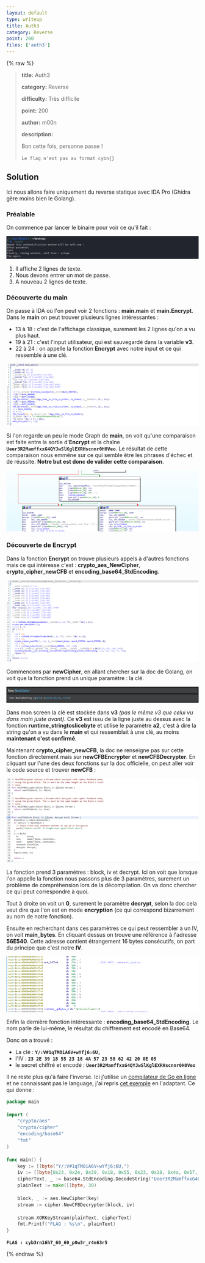 ```yaml
---
layout: default
type: writeup
title: Auth3
category: Reverse
point: 200
files: ['auth3']
---
```


{% raw %}
> **title:** Auth3
>
> **category:** Reverse
>
> **difficulty:** Très difficile
>
> **point:** 200
>
> **author:** m00n
>
> **description:**
>
> Bon cette fois, personne passe !  
>
> ``Le flag n'est pas au format cybn{}``
>
> 

## Solution

Ici nous allons faire uniquement du reverse statique avec IDA Pro (Ghidra gère moins bien le Golang).

### Préalable

On commence par lancer le binaire pour voir ce qu'il fait :

![Fonction main](images/auth3.png)

1. Il affiche 2 lignes de texte.
2. Nous devons entrer un mot de passe.
3. A nouveau 2 lignes de texte.

### Découverte du main

On passe à IDA où l'on peut voir 2 fonctions : **main.main** et **main.Encrypt**. Dans le **main** on peut trouver plusieurs lignes intéressantes :

- 13 à 18 : c'est de l'affichage classique, surement les 2 lignes qu'on a vu plus haut.
- 19 à 21 : c'est l'input utilisateur, qui est sauvegardé dans la variable **v3**.
- 22 à 24 : on appelle la fonction **Encrypt** avec notre input et ce qui ressemble à une clé. 

![Fonction main](images/main.png)

Si l'on regarde un peu le mode Graph de **main**, on voit qu'une comparaison est faite entre la sortie d'**Encrypt** et la chaîne **`Ueer3R2MamffxxG4QYJwSlKglEXRHscnnr0H0Veo`**. Le résultat de cette comparaison nous emmêne sur ce qui semble être les phrases d'échec et de réussite. **Notre but est donc de valider cette comparaison**.

![Main en mode graph](images/graph.png)

### Découverte de Encrypt

Dans la fonction **Encrypt** on trouve plusieurs appels à d'autres fonctions mais ce qui intéresse c'est : **crypto_aes_NewCipher**,  **crypto_cipher_newCFB** et **encoding_base64_StdEncoding**.

![Fonction encrypt](images/encrypt.png)

Commencons par **newCipher**, en allant chercher sur la doc de Golang, on voit que la fonction prend un unique paramètre : la clé.

![Doc de la fonction newCipher](images/newCipher.png)

Dans mon screen la clé est stockée dans **v3** *(pas le même v3 que celui vu dans main juste avant)*. Ce **v3** est issu de la ligne juste au dessus avec la fonction **runtime_stringtoslicebyte** et utilise le paramètre **a2**, c'est à dire la string qu'on a vu dans le **main** et qui ressemblait à une clé, au moins **maintenant c'est confirmé**.

Maintenant **crypto_cipher_newCFB**, la doc ne renseigne pas sur cette fonction directement mais sur **newCFBEncrypter** et **newCFBDecrypter**. En cliquant sur l'une des deux fonctions sur la doc officielle, on peut aller voir le code source et trouver **newCFB** :

![Code source de newCFB](images/newCFB.png)

La fonction prend 3 paramètres : block, iv et decrypt. Ici on voit que lorsque l'on appelle la fonction nous passons plus de 3 paramètres, surement un problème de compréhension lors de la décompilation. On va donc chercher ce qui peut correspondre à quoi.

Tout à droite on voit un **0**, surement le paramètre **decrypt**, selon la doc cela veut dire que l'on est en mode **encryption** (ce qui correspond bizarrement au nom de notre fonction).

Ensuite en recherchant dans ces paramètres ce qui peut ressembler à un IV, on voit **main_bytes**. En cliquant dessus on trouve une référence à l'adresse **56E540**. Cette adresse contient étrangement 16 bytes consécutifs, on part du principe que c'est notre **IV**.

![Adresse 56E540](images/iv.png)

Enfin la dernière fonction intéressante : **encoding_base64_StdEncoding**. Le nom parle de lui-même, le résultat du chiffrement est encodé en Base64.

Donc on a trouvé :

- La clé : **`Y/:V#1qTM8iA6V+wYfj6:6U,`**
- l'IV : **`23 2E 39 18 55 23 18 4A 57 23 58 62 42 20 0E 05`**
- le secret chiffré et encodé : **`Ueer3R2MamffxxG4QYJwSlKglEXRHscnnr0H0Veo`**

Il ne reste plus qu'à faire l'inverse. Ici j'utilise un [compilateur de Go en ligne](https://go.dev/play/) et ne connaissant pas le language, j'ai repris [cet exemple](https://gist.github.com/STGDanny/03acf29a90684c2afc9487152324e832) en l'adaptant. Ce qui donne :

```Go
package main

import (
	"crypto/aes"
	"crypto/cipher"
	"encoding/base64"
	"fmt"
)

func main() {
	key := []byte("Y/:V#1qTM8iA6V+wYfj6:6U,")
	iv := []byte{0x23, 0x2e, 0x39, 0x18, 0x55, 0x23, 0x18, 0x4a, 0x57, 0x23, 0x58, 0x62, 0x42, 0x20, 0x0e, 0x05}
	cipherText, _ := base64.StdEncoding.DecodeString("Ueer3R2MamffxxG4QYJwSlKglEXRHscnnr0H0Veo")
	plainText := make([]byte, 30)

	block, _ := aes.NewCipher(key)
	stream := cipher.NewCFBDecrypter(block, iv)
	
	stream.XORKeyStream(plainText, cipherText)
	fmt.Printf("FLAG : %s\n", plainText)
}
```

**`FLAG : cyb3rn16h7_60_60_p0w3r_r4n63r5`**

{% endraw %}
